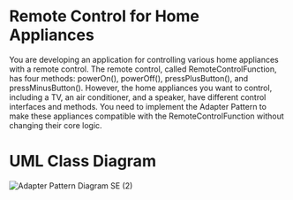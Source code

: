 # Remote Control for Home Appliances
You are developing an application for controlling various home appliances with a remote control. The remote control, called RemoteControlFunction, has four methods: powerOn(), powerOff(), pressPlusButton(), and pressMinusButton(). However, the home appliances you want to control, including a TV, an air conditioner, and a speaker, have different control interfaces and methods. You need to implement the Adapter Pattern to make these appliances compatible with the RemoteControlFunction without changing their core logic.
# UML Class Diagram
![Adapter Pattern Diagram SE (2)](https://github.com/neoalaricv/adapterPattern/assets/142380105/12dd6474-5350-438a-a848-819e1c208430)

